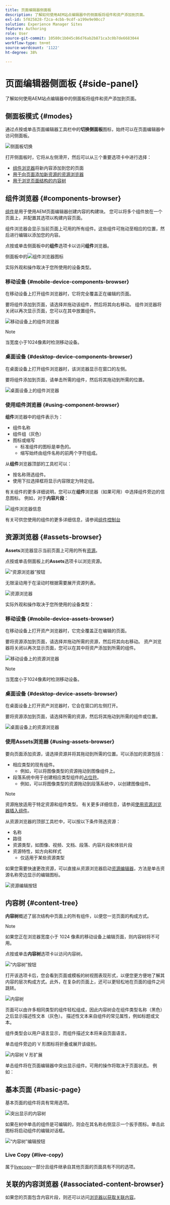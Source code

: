 ```yaml
---
title: 页面编辑器侧面板
description: 了解如何使用AEM站点编辑器中的侧面板将组件和资产添加到页面。
exl-id: 5f025828-f2ca-4cbb-9cdf-a199e9e90cc7
solution: Experience Manager Sites
feature: Authoring
role: User
source-git-commit: 10580c1b045c86d76ab2b871ca3c0b7de6683044
workflow-type: tm+mt
source-wordcount: '1122'
ht-degree: 38%

---
```


# 页面编辑器侧面板 {#side-panel}

了解如何使用AEM站点编辑器中的侧面板将组件和资产添加到页面。

## 侧面板模式 {#modes}

通过点按或单击页面编辑器工具栏中的&#x200B;**切换侧面板**&#x200B;图标，始终可以在页面编辑器中访问侧面板。

![侧面板切换](assets/editor-side-panel-side-panel-toggle.png)

打开侧面板时，它将从左侧滑开，然后可以从三个重要选项卡中进行选择：

* [组件浏览器](#components-browser)将新内容添加到您的页面
* [用于向页面添加新资源的资源浏览器](#assets-browser)
* [用于浏览页面结构的内容树](#content-tree)

## 组件浏览器 {#components-browser}

[组件](/help/implementing/developing/components/overview.md)是用于使用AEM页面编辑器创建内容的构建块。 您可以将多个组件放在一个页面上，并配置其选项以构建内容页面。

组件浏览器会显示当前页面上可用的所有组件。这些组件可拖动至相应的位置，然后进行编辑以添加您的内容。

点按或单击侧面板中的&#x200B;**组件**&#x200B;选项卡以访问&#x200B;**组件**&#x200B;浏览器。

侧面板中的![组件浏览器图标](assets/editor-side-panel-components-browser.png)

实际外观和操作取决于您所使用的设备类型。

### 移动设备 {#mobile-device-components-browser}

在移动设备上打开组件浏览器时，它将完全覆盖正在编辑的页面。

要将组件添加到页面，请选择并拖动该组件，然后将其向右移动。 组件浏览器将关闭以再次显示页面，您可以在其中放置组件。

![移动设备上的组件浏览器](assets/editor-side-panel-mobile-device.png)

>[!NOTE]
>
>当宽度小于1024像素时检测移动设备。

### 桌面设备 {#desktop-device-components-browser}

在桌面设备上打开组件浏览器时，该浏览器显示在窗口的左侧。

要将组件添加到页面，请单击所需的组件，然后将其拖动到所需的位置。

![桌面设备上的组件浏览器](/help/sites-cloud/authoring/assets/component-browser-desktop.png)

### 使用组件浏览器 {#using-component-browser}

**组件**&#x200B;浏览器中的组件表示为：

* 组件名称
* 组件组（灰色）
* 图标或缩写
   * 标准组件的图标是单色的。
   * 缩写始终由组件名称的前两个字符组成。

从&#x200B;**组件**&#x200B;浏览器顶部的工具栏可以：

* 按名称筛选组件。
* 使用下拉选择框将显示内容限定为特定组。

有关组件的更多详细说明，您可以在&#x200B;**组件**&#x200B;浏览器（如果可用）中选择组件旁边的信息图标。 例如，对于&#x200B;**内容片段**：

![组件浏览器信息](assets/editor-side-panel-component-description.png)

有关可供您使用的组件的更多详细信息，请参阅[组件控制台](/help/sites-cloud/authoring/components-console.md)

## 资源浏览器 {#assets-browser}

**Assets**&#x200B;浏览器显示当前页面上可用的所有[资源](/help/assets/overview.md)。

点按或单击侧面板上的&#x200B;**Assets**&#x200B;选项卡以浏览资源。

![“资源浏览器”按钮](assets/editor-side-panel-assets-browser-tab.png)

无限滚动用于在滚动时根据需要展开资源列表。

![资源浏览器](assets/editor-side-panel-assets-browser.png)

实际外观和操作取决于您所使用的设备类型：

### 移动设备 {#mobile-device-assets-browser}

在移动设备上打开资产浏览器时，它完全覆盖正在编辑的页面。

要将资源添加到页面，请选择并拖动所需的资源，然后将其向右移动。 资产浏览器将关闭以再次显示页面，您可以在其中将资产添加到所需的组件。

![移动设备上的资源浏览器](assets/editor-side-panel-assets-browser-mobile.png)

>[!NOTE]
>
>当宽度小于1024像素时检测移动设备。

### 桌面设备 {#desktop-device-assets-browser}

在桌面设备上打开资产浏览器时，它会在窗口的左侧打开。

要将资源添加到页面，请选择所需的资源，然后将其拖动到所需的组件或位置。

![桌面设备上的资源浏览器](assets/editor-side-panel-assets-browser-desktop.png)

### 使用Assets浏览器 {#using-assets-browser}

要向页面添加资源，请选择资源并将其拖动到所需的位置。可以添加的资源包括：

* 相应类型的现有组件。
   * 例如，可以将图像类型的资源拖动到图像组件上。
* 段落系统中用于创建相应类型组件的[占位符](/help/sites-cloud/authoring/page-editor/edit-content.md#component-placeholder)。
   * 例如，可以将图像类型的资源拖动到段落系统中，以创建图像组件。

>[!NOTE]
>
>资源拖放适用于特定资源和组件类型。 有关更多详细信息，请参阅[使用资源浏览器插入组件](/help/sites-cloud/authoring/page-editor/edit-content.md#adding-a-component-from)。

从资源浏览器的顶部工具栏中，可以按以下条件筛选资源：

* 名称
* 路径
* 资源类型，如图像、视频、文档、段落、内容片段和体验片段
* 资源特性，如方向和样式
   * 仅适用于某些资源类型

如果您需要快速更改资源，可以直接从资源浏览器启动[资源编辑器](/help/assets/manage-digital-assets.md)，方法是单击资源名称旁边显示的编辑图标。

![资源编辑按钮](assets/editor-side-panel-asset-edit-button.png)

## 内容树 {#content-tree}

**内容树**&#x200B;概述了层次结构中页面上的所有组件，以便您一览页面的构成方式。

>[!NOTE]
>
>如果您正在浏览器宽度小于 1024 像素的移动设备上编辑页面，则内容树将不可用。

点按或单击&#x200B;**内容树**&#x200B;选项卡以访问内容树。

![“内容树”按钮](assets/editor-side-panel-content-tree-tab.png)

打开该选项卡后，您会看到页面或模板的树视图表现形式，以便您更方便地了解其内容的层次构成方式。此外，在复杂的页面上，还可以更轻松地在页面的组件之间跳转。

![内容树](assets/editor-side-panel-content-tree.png)

页面可以由许多相同类型的组件轻松组成，因此内容树会在组件类型名称（黑色）之后显示描述性文本（灰色）。 描述性文本来自组件的常见属性，例如标题或文本。

组件类型会以用户语言显示，而组件描述文本将来自页面语言。

单击组件旁边的 V 形图标将折叠或展开该级别。

![内容树 V 形扩展](assets/editor-side-panel-content-tree-chevron.png)

单击组件将在页面编辑器中突出显示组件。可用的操作将取决于页面状态。 例如：

## 基本页面 {#basic-page}

基本页面的组件将具有常用选项。

![突出显示的内容树](assets/editor-side-panel-content-tree-highlighted.png)

如果在树中单击的组件是可编辑的，则会在其名称右侧显示一个扳手图标。单击此图标将启动组件的编辑对话框。

![“内容树”编辑按钮](assets/editor-side-panel-content-tree-edit.png)

### Live Copy {#live-copy}

属于[livecopy](/help/sites-cloud/administering/msm/overview.md)一部分且组件继承自其他页面的页面具有不同的选项。

## 关联的内容浏览器 {#associated-content-browser}

如果您的页面包含内容片段，则还可以访问[浏览器以获取关联内容](/help/sites-cloud/authoring/fragments/content-fragments.md#using-associated-content)。
